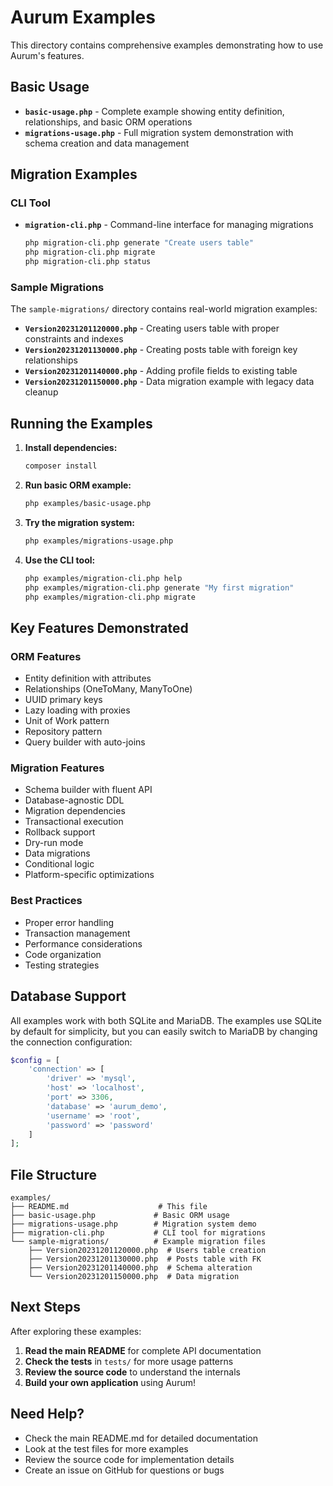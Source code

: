 # Aurum Examples

This directory contains comprehensive examples demonstrating how to use Aurum's features.

## Basic Usage

- **`basic-usage.php`** - Complete example showing entity definition, relationships, and basic ORM operations
- **`migrations-usage.php`** - Full migration system demonstration with schema creation and data management

## Migration Examples

### CLI Tool
- **`migration-cli.php`** - Command-line interface for managing migrations
  ```bash
  php migration-cli.php generate "Create users table"
  php migration-cli.php migrate
  php migration-cli.php status
  ```

### Sample Migrations
The `sample-migrations/` directory contains real-world migration examples:

- **`Version20231201120000.php`** - Creating users table with proper constraints and indexes
- **`Version20231201130000.php`** - Creating posts table with foreign key relationships
- **`Version20231201140000.php`** - Adding profile fields to existing table
- **`Version20231201150000.php`** - Data migration example with legacy data cleanup

## Running the Examples

1. **Install dependencies:**
   ```bash
   composer install
   ```

2. **Run basic ORM example:**
   ```bash
   php examples/basic-usage.php
   ```

3. **Try the migration system:**
   ```bash
   php examples/migrations-usage.php
   ```

4. **Use the CLI tool:**
   ```bash
   php examples/migration-cli.php help
   php examples/migration-cli.php generate "My first migration"
   php examples/migration-cli.php migrate
   ```

## Key Features Demonstrated

### ORM Features
- Entity definition with attributes
- Relationships (OneToMany, ManyToOne)
- UUID primary keys
- Lazy loading with proxies
- Unit of Work pattern
- Repository pattern
- Query builder with auto-joins

### Migration Features
- Schema builder with fluent API
- Database-agnostic DDL
- Migration dependencies
- Transactional execution
- Rollback support
- Dry-run mode
- Data migrations
- Conditional logic
- Platform-specific optimizations

### Best Practices
- Proper error handling
- Transaction management
- Performance considerations
- Code organization
- Testing strategies

## Database Support

All examples work with both SQLite and MariaDB. The examples use SQLite by default for simplicity, but you can easily switch to MariaDB by changing the connection configuration:

```php
$config = [
    'connection' => [
        'driver' => 'mysql',
        'host' => 'localhost',
        'port' => 3306,
        'database' => 'aurum_demo',
        'username' => 'root',
        'password' => 'password'
    ]
];
```

## File Structure

```
examples/
├── README.md                    # This file
├── basic-usage.php             # Basic ORM usage
├── migrations-usage.php        # Migration system demo
├── migration-cli.php           # CLI tool for migrations
└── sample-migrations/          # Example migration files
    ├── Version20231201120000.php  # Users table creation
    ├── Version20231201130000.php  # Posts table with FK
    ├── Version20231201140000.php  # Schema alteration
    └── Version20231201150000.php  # Data migration
```

## Next Steps

After exploring these examples:

1. **Read the main README** for complete API documentation
2. **Check the tests** in `tests/` for more usage patterns
3. **Review the source code** to understand the internals
4. **Build your own application** using Aurum!

## Need Help?

- Check the main README.md for detailed documentation
- Look at the test files for more examples
- Review the source code for implementation details
- Create an issue on GitHub for questions or bugs

